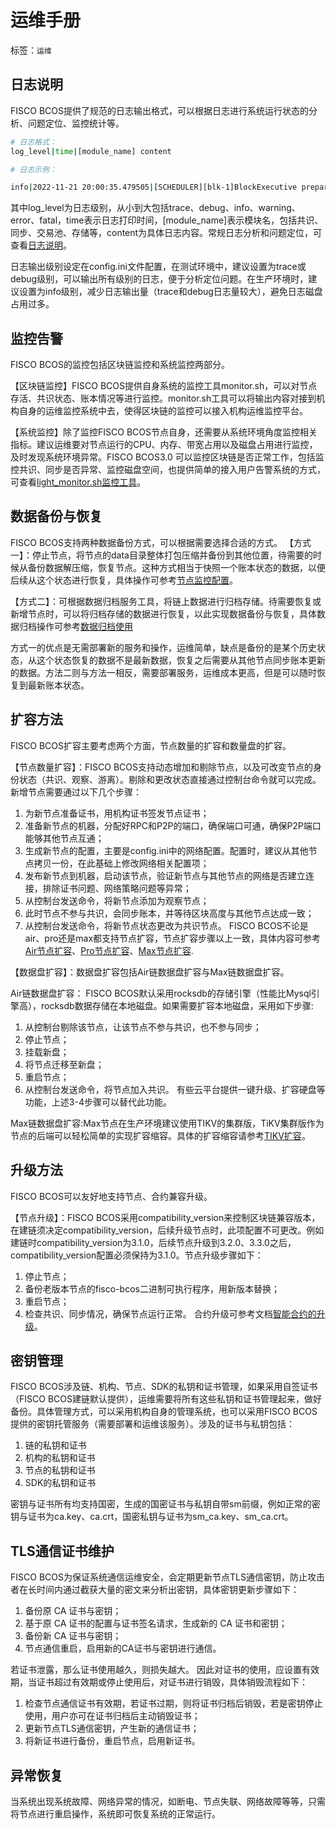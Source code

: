 # 运维手册

标签：``运维``

##  日志说明
FISCO BCOS提供了规范的日志输出格式，可以根据日志进行系统运行状态的分析、问题定位、监控统计等。

```bash
# 日志格式：
log_level|time|[module_name] content

# 日志示例：

info|2022-11-21 20:00:35.479505|[SCHEDULER][blk-1]BlockExecutive prepare: fillBlock end,txNum=1,cost=0,fetchNum=1
```

其中log_level为日志级别，从小到大包括trace、debug、info、warning、error、fatal，time表示日志打印时间，[module_name]表示模块名，包括共识、同步、交易池、存储等，content为具体日志内容。常规日志分析和问题定位，可查看[日志说明](./log_description.md)。

日志输出级别设定在config.ini文件配置，在测试环境中，建议设置为trace或debug级别，可以输出所有级别的日志，便于分析定位问题。在生产环境时，建议设置为info级别，减少日志输出量（trace和debug日志量较大），避免日志磁盘占用过多。

## 监控告警
FISCO BCOS的监控包括区块链监控和系统监控两部分。

【区块链监控】FISCO BCOS提供自身系统的监控工具monitor.sh，可以对节点存活、共识状态、账本情况等进行监控。monitor.sh工具可以将输出内容对接到机构自身的运维监控系统中去，使得区块链的监控可以接入机构运维监控平台。

【系统监控】除了监控FISCO BCOS节点自身，还需要从系统环境角度监控相关指标。建议运维要对节点运行的CPU、内存、带宽占用以及磁盘占用进行监控，及时发现系统环境异常。FISCO BCOS3.0 可以监控区块链是否正常工作，包括监控共识、同步是否异常、监控磁盘空间，也提供简单的接入用户告警系统的方式，可查看[light_monitor.sh监控工具](../develop/light_monitor.md)。

## 数据备份与恢复
FISCO BCOS支持两种数据备份方式，可以根据需要选择合适的方式。
【方式一】：停止节点，将节点的data目录整体打包压缩并备份到其他位置，待需要的时候从备份数据解压缩，恢复节点。这种方式相当于快照一个账本状态的数据，以便后续从这个状态进行恢复，具体操作可参考[节点监控配置](https://fisco-bcos-doc.readthedocs.io/zh_CN/latest/docs/tutorial/air/build_chain.html?highlight=%E7%9B%91%E6%8E%A7#id4)。

【方式二】：可根据数据归档服务工具，将链上数据进行归档存储。待需要恢复或新增节点时，可以将归档存储的数据进行恢复，以此实现数据备份与恢复，具体数据归档操作可参考[数据归档使用](../develop/data_archive_tool.md)

方式一的优点是无需部署新的服务和操作，运维简单，缺点是备份的是某个历史状态，从这个状态恢复的数据不是最新数据，恢复之后需要从其他节点同步账本更新的数据。方法二则与方法一相反，需要部署服务，运维成本更高，但是可以随时恢复到最新账本状态。

## 扩容方法
FISCO BCOS扩容主要考虑两个方面，节点数量的扩容和数量盘的扩容。

【节点数量扩容】：FISCO BCOS支持动态增加和剔除节点，以及可改变节点的身份状态（共识、观察、游离）。剔除和更改状态直接通过控制台命令就可以完成。新增节点需要通过以下几个步骤：

1. 为新节点准备证书，用机构证书签发节点证书；
2. 准备新节点的机器，分配好RPC和P2P的端口，确保端口可通，确保P2P端口能够其他节点互通；
3. 生成新节点的配置，主要是config.ini中的网络配置。配置时，建议从其他节点拷贝一份，在此基础上修改网络相关配置项；
4. 发布新节点到机器，启动该节点，验证新节点与其他节点的网络是否建立连接，排除证书问题、网络策略问题等异常；
5. 从控制台发送命令，将新节点添加为观察节点；
6. 此时节点不参与共识，会同步账本，并等待区块高度与其他节点达成一致；
7. 从控制台发送命令，将新节点状态更改为共识节点。
   FISCO BCOS不论是air、pro还是max都支持节点扩容，节点扩容步骤以上一致，具体内容可参考[Air节点扩容](../tutorial/air/expand_node.md)、[Pro节点扩容](../tutorial/pro/expand_node.md)、[Max节点扩容](../tutorial/max/max_builder.md).

【数据盘扩容】：数据盘扩容包括Air链数据盘扩容与Max链数据盘扩容。

Air链数据盘扩容： FISCO BCOS默认采用rocksdb的存储引擎（性能比Mysql引擎高），rocksdb数据存储在本地磁盘。如果需要扩容本地磁盘，采用如下步骤:
1. 从控制台剔除该节点，让该节点不参与共识，也不参与同步；
2. 停止节点；
3. 挂载新盘；
4. 将节点迁移至新盘；
5. 重启节点；
6. 从控制台发送命令，将节点加入共识。
   有些云平台提供一键升级、扩容硬盘等功能，上述3-4步骤可以替代此功能。

Max链数据盘扩容:Max节点在生产环境建议使用TIKV的集群版，TiKV集群版作为节点的后端可以轻松简单的实现扩容缩容。具体的扩容缩容请参考[TIKV扩容](../tutorial/max/max_builder.md)。

## 升级方法
FISCO BCOS可以友好地支持节点、合约兼容升级。

【节点升级】：FISCO BCOS采用compatibility_version来控制区块链兼容版本，在建链须决定compatibility_version，后续升级节点时，此项配置不可更改。例如建链时compatibility_version为3.1.0，后续节点升级到3.2.0、3.3.0之后，compatibility_version配置必须保持为3.1.0。节点升级步骤如下：
1. 停止节点；
2. 备份老版本节点的fisco-bcos二进制可执行程序，用新版本替换；
3. 重启节点；
4. 检查共识、同步情况，确保节点运行正常。
   合约升级可参考文档[智能合约的升级](https://fisco-bcos-doc.readthedocs.io/zh_CN/latest/docs/develop/contract_life_cycle.html#id5)。


## 密钥管理

FISCO BCOS涉及链、机构、节点、SDK的私钥和证书管理，如果采用自签证书（FISCO BCOS建链默认提供），运维需要将所有这些私钥和证书管理起来，做好备份。具体管理方式，可以采用机构自身的管理系统，也可以采用FISCO BCOS提供的密钥托管服务（需要部署和运维该服务）。涉及的证书与私钥包括：

1. 链的私钥和证书
2. 机构的私钥和证书
3. 节点的私钥和证书
4. SDK的私钥和证书

密钥与证书所有均支持国密，生成的国密证书与私钥自带sm前缀，例如正常的密钥与证书为ca.key、ca.crt，国密私钥与证书为sm_ca.key、sm_ca.crt。

## TLS通信证书维护

FISCO BCOS为保证系统通信运维安全，会定期更新节点TLS通信密钥，防止攻击者在长时间内通过截获大量的密文来分析出密钥，具体密钥更新步骤如下：
1. 备份原 CA 证书与密钥；
2. 基于原 CA 证书的配置与证书签名请求，生成新的 CA 证书和密钥；
3. 备份新 CA 证书与密钥；
4. 节点通信重启，启用新的CA证书与密钥进行通信。

若证书泄露，那么证书使用越久，则损失越大。 因此对证书的使用，应设置有效期，当证书超过有效期或停止使用后，对证书进行销毁，具体销毁流程如下：
1. 检查节点通信证书有效期，若证书过期，则将证书归档后销毁，若是密钥停止使用，用户亦可在证书归档后主动销毁证书；
2. 更新节点TLS通信密钥，产生新的通信证书；
3. 将新证书进行备份，重启节点，启用新证书。

## 异常恢复

当系统出现系统故障、网络异常的情况，如断电、节点失联、网络故障等等，只需将节点进行重启操作，系统即可恢复系统的正常运行。

